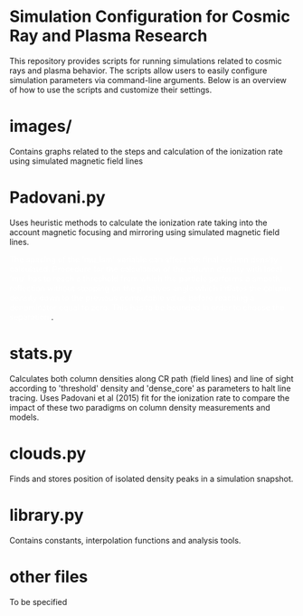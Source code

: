 # Simulation Configuration for Cosmic Ray and Plasma Research

This repository provides scripts for running simulations related to cosmic rays and plasma behavior. The scripts allow users to easily configure simulation parameters via command-line arguments. Below is an overview of how to use the scripts and customize their settings.

# images/

Contains graphs related to the steps and calculation of the ionization rate using simulated magnetic field lines

# Padovani.py

Uses heuristic methods to calculate the ionization rate taking into the account magnetic focusing and mirroring using simulated magnetic field lines.

<span style="color:white">The spacing of the 'mu_ism' variable can affect the final column density calculated. Procedure for the calculation of the column density with local 'mu' has to reach a threshold from which the particle performs a smooth reflection without stepping on the pi halves angle which inflates the column density down to the previous computable value before reaching a denominator equal to zero. This has to be bounded in order to choose the separation </span>.

# stats.py

Calculates both column densities along CR path (field lines) and line of sight according to 'threshold' density and 'dense_core' as parameters to halt line tracing. Uses Padovani et al (2015) fit for the ionization rate to compare the impact of these two paradigms on column density measurements and models.

# clouds.py

Finds and stores position of isolated density peaks in a simulation snapshot.

# library.py

Contains constants, interpolation functions and analysis tools.

# other files

To be specified